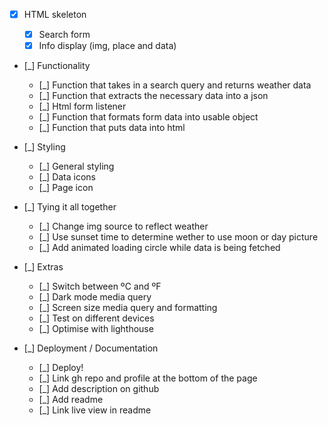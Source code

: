 -   [x] HTML skeleton

    -   [x] Search form
    -   [x] Info display (img, place and data)

-   [_] Functionality

    -   [_] Function that takes in a search query and returns weather data
    -   [_] Function that extracts the necessary data into a json
    -   [_] Html form listener
    -   [_] Function that formats form data into usable object
    -   [_] Function that puts data into html

-   [_] Styling

    -   [_] General styling
    -   [_] Data icons
    -   [_] Page icon

-   [_] Tying it all together

    -   [_] Change img source to reflect weather
    -   [_] Use sunset time to determine wether to use moon or day picture
    -   [_] Add animated loading circle while data is being fetched

-   [_] Extras

    -   [_] Switch between ºC and ºF
    -   [_] Dark mode media query
    -   [_] Screen size media query and formatting
    -   [_] Test on different devices
    -   [_] Optimise with lighthouse

-   [_] Deployment / Documentation
    -   [_] Deploy!
    -   [_] Link gh repo and profile at the bottom of the page
    -   [_] Add description on github
    -   [_] Add readme
    -   [_] Link live view in readme
